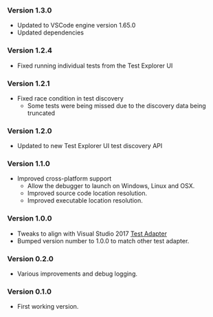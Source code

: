 ### Version 1.3.0
* Updated to VSCode engine version 1.65.0
* Updated dependencies

### Version 1.2.4
* Fixed running individual tests from the Test Explorer UI

### Version 1.2.1
* Fixed race condition in test discovery
  * Some tests were being missed due to the discovery data being truncated

### Version 1.2.0
* Updated to new Test Explorer UI test discovery API

### Version 1.1.0
* Improved cross-platform support
  * Allow the debugger to launch on Windows, Linux and OSX.
  * Improved source code location resolution.
  * Improved executable location resolution.

### Version 1.0.0
* Tweaks to align with Visual Studio 2017 [Test Adapter](https://marketplace.visualstudio.com/items?itemName=drleq.CppUnitTestFrameworkTestAdapter)
* Bumped version number to 1.0.0 to match other test adapter.

### Version 0.2.0
* Various improvements and debug logging.

### Version 0.1.0
* First working version.